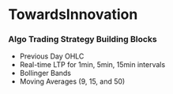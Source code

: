 # TowardsInnovation

### Algo Trading Strategy Building Blocks

- Previous Day OHLC
- Real-time LTP for 1min, 5min, 15min intervals
- Bollinger Bands
- Moving Averages (9, 15, and 50)

